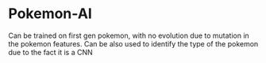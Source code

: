 # Pokemon-AI
 Can be trained on first gen pokemon, with no evolution due to mutation in the pokemon features. Can be also used to identify the type of the pokemon due to the fact it is a CNN
